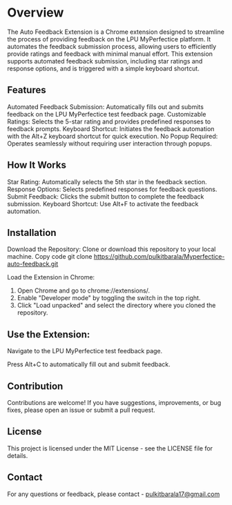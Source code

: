 # Overview
The Auto Feedback Extension is a Chrome extension designed to streamline the process of providing feedback on the LPU MyPerfectice platform. It automates the feedback submission process, allowing users to efficiently provide ratings and feedback with minimal manual effort. This extension supports automated feedback submission, including star ratings and response options, and is triggered with a simple keyboard shortcut.

## Features
Automated Feedback Submission: Automatically fills out and submits feedback on the LPU MyPerfectice test feedback page.
Customizable Ratings: Selects the 5-star rating and provides predefined responses to feedback prompts.
Keyboard Shortcut: Initiates the feedback automation with the Alt+Z keyboard shortcut for quick execution.
No Popup Required: Operates seamlessly without requiring user interaction through popups.

## How It Works
Star Rating: Automatically selects the 5th star in the feedback section.
Response Options: Selects predefined responses for feedback questions.
Submit Feedback: Clicks the submit button to complete the feedback submission.
Keyboard Shortcut: Use Alt+F to activate the feedback automation.

## Installation
Download the Repository: Clone or download this repository to your local machine.
Copy code
git clone https://github.com/pulkitbarala/Myperfectice-auto-feedback.git

Load the Extension in Chrome:
1. Open Chrome and go to chrome://extensions/.
2. Enable "Developer mode" by toggling the switch in the top right.
3. Click "Load unpacked" and select the directory where you cloned the repository.

## Use the Extension:
Navigate to the LPU MyPerfectice test feedback page.

Press Alt+C to automatically fill out and submit feedback.

## Contribution
Contributions are welcome! If you have suggestions, improvements, or bug fixes, please open an issue or submit a pull request.

## License
This project is licensed under the MIT License - see the LICENSE file for details.

## Contact
For any questions or feedback, please contact - pulkitbarala17@gmail.com
